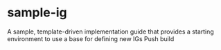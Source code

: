 # sample-ig
A sample, template-driven implementation guide that provides a starting environment to use a base for defining new IGs
Push build
        

